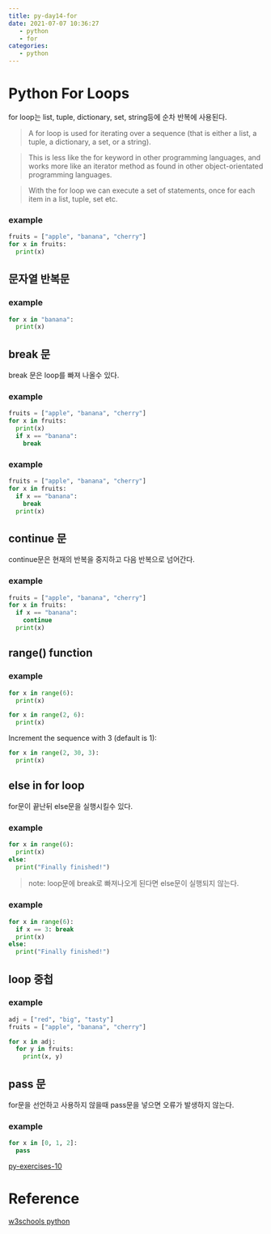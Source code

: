 ```yaml
---
title: py-day14-for
date: 2021-07-07 10:36:27
   - python 
   - for
categories: 
   - python
---
```


# Python For Loops
for loop는 list, tuple, dictionary, set, string등에 순차 반복에 사용된다. 
>A for loop is used for iterating over a sequence (that is either a list, a tuple, a dictionary, a set, or a string).

>This is less like the for keyword in other programming languages, and works more like an iterator method as found in other object-orientated programming languages.

>With the for loop we can execute a set of statements, once for each item in a list, tuple, set etc.

### example
``` python
fruits = ["apple", "banana", "cherry"]
for x in fruits:
  print(x)
```

## 문자열 반복문
### example
``` python
for x in "banana":
  print(x)
```

## break 문
break 문은 loop를 빠져 나올수 있다.
### example
``` python
fruits = ["apple", "banana", "cherry"]
for x in fruits:
  print(x)
  if x == "banana":
    break
```

### example
``` python
fruits = ["apple", "banana", "cherry"]
for x in fruits:
  if x == "banana":
    break
  print(x)
```

## continue 문
continue문은 현재의 반복을 중지하고 다음 반복으로 넘어간다.

### example
``` python
fruits = ["apple", "banana", "cherry"]
for x in fruits:
  if x == "banana":
    continue
  print(x)
```

## range() function
### example
``` python
for x in range(6):
  print(x)
```

``` python
for x in range(2, 6):
  print(x)
```

Increment the sequence with 3 (default is 1):
``` python
for x in range(2, 30, 3):
  print(x)
```

## else in for loop
for문이 끝난뒤 else문을 실행시킬수 있다.
### example
``` python
for x in range(6):
  print(x)
else:
  print("Finally finished!")
```

> note: loop문에 break로 빠져나오게 된다면 else문이 실행되지 않는다.

### example
``` python
for x in range(6):
  if x == 3: break
  print(x)
else:
  print("Finally finished!")
```

## loop 중첩
### example
``` python
adj = ["red", "big", "tasty"]
fruits = ["apple", "banana", "cherry"]

for x in adj:
  for y in fruits:
    print(x, y)
```

## pass 문
for문을 선언하고 사용하지 않을때 pass문을 넣으면 오류가 발생하지 않는다.

### example
``` python
for x in [0, 1, 2]:
  pass
```

[py-exercises-10](https://wontaejang.github.io/2021/07/07/py-exercises-10/)

# Reference
[w3schools python](https://www.w3schools.com/python)